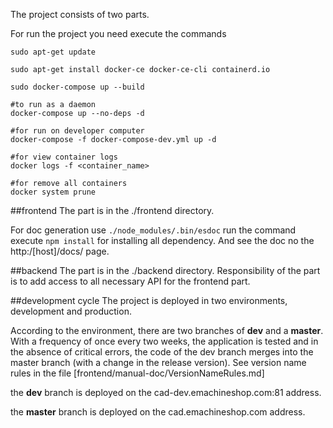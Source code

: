 The project consists of two parts.

For run the project you need execute the commands
~~~
sudo apt-get update

sudo apt-get install docker-ce docker-ce-cli containerd.io

sudo docker-compose up --build 

#to run as a daemon
docker-compose up --no-deps -d

#for run on developer computer
docker-compose -f docker-compose-dev.yml up -d

#for view container logs 
docker logs -f <container_name>  

#for remove all containers
docker system prune
~~~


##frontend
The part is in the ./frontend directory. 

For doc generation use <code>./node_modules/.bin/esdoc</code>
run the command execute <code>npm install</code> for installing all dependency.
And see the doc no the http:/[host]/docs/ page.



##backend
The part is in the ./backend directory. 
Responsibility of the part is to add access to all necessary 
API for the frontend part.



##development cycle
The project is deployed in two environments, development and production.

According to the environment, there are two branches of __dev__ and a __master__. 
With a frequency of once every two weeks, the application is tested and in the absence of critical 
errors, the code of the dev branch merges into the master branch (with a change in the release version).
See version name rules in the file [frontend/manual-doc/VersionNameRules.md]

the __dev__ branch is deployed on the cad-dev.emachineshop.com:81 address.

the __master__ branch is deployed on the cad.emachineshop.com address.
